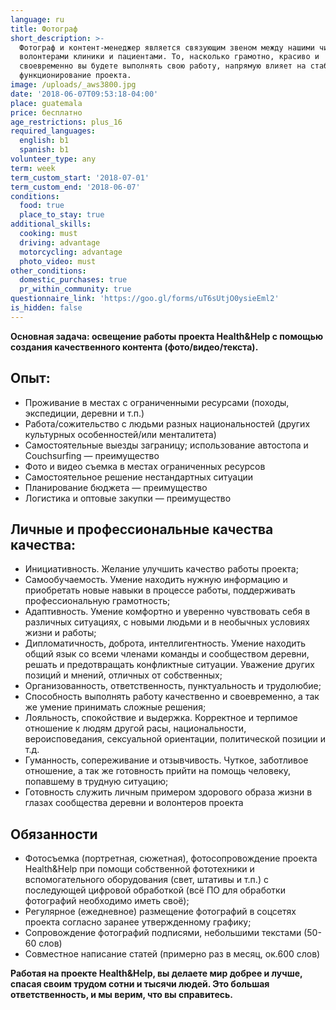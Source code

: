 ```yaml
---
language: ru
title: Фотограф
short_description: >-
  Фотограф и контент-менеджер является связующим звеном между нашими читателями,
  волонтерами клиники и пациентами. То, насколько грамотно, красиво и
  своевременно вы будете выполнять свою работу, напрямую влияет на стабильное
  функционирование проекта.
image: /uploads/_aws3800.jpg
date: '2018-06-07T09:53:18-04:00'
place: guatemala
price: бесплатно
age_restrictions: plus_16
required_languages:
  english: b1
  spanish: b1
volunteer_type: any
term: week
term_custom_start: '2018-07-01'
term_custom_end: '2018-06-07'
conditions:
  food: true
  place_to_stay: true
additional_skills:
  cooking: must
  driving: advantage
  motorcycling: advantage
  photo_video: must
other_conditions:
  domestic_purchases: true
  pr_within_community: true
questionnaire_link: 'https://goo.gl/forms/uT6sUtjO0ysieEml2'
is_hidden: false
---
```

**Основная задача: освещение работы проекта Health&Help с помощью создания качественного контента (фото/видео/текста).**

## Опыт:

* Проживание в местах с ограниченными ресурсами (походы, экспедиции, деревни и т.п.)
* Работа/сожительство с людьми разных национальностей (других культурных особенностей/или менталитета)
* Самостоятельные выезды заграницу; использование автостопа и Couchsurfing — преимущество
* Фото и видео съемка в местах ограниченных ресурсов
* Самостоятельное решение нестандартных ситуации
* Планирование бюджета — преимущество
* Логистика и оптовые закупки — преимущество

## Личные и профессиональные качества качества:

* Инициативность. Желание улучшить качество работы проекта;
* Самообучаемость. Умение находить нужную информацию и приобретать новые навыки в процессе работы, поддерживать профессиональную грамотность;
* Адаптивность. Умение комфортно и уверенно чувствовать себя в различных ситуациях, с новыми людьми и в необычных условиях жизни и работы;
* Дипломатичность, доброта, интеллигентность. Умение находить общий язык со всеми членами команды и сообществом деревни, решать и предотвращать конфликтные ситуации. Уважение других позиций и мнений, отличных от собственных;
* Организованность, ответственность, пунктуальность и трудолюбие;
* Способность выполнять работу качественно и своевременно, а так же умение принимать сложные решения;
* Лояльность, cпокойствие и выдержка. Корректное и терпимое отношение к людям другой расы, национальности, вероисповедания, сексуальной ориентации, политической позиции и т.д.
* Гуманность, сопереживание и отзывчивость. Чуткое, заботливое отношение, а так же готовность прийти на помощь человеку, попавшему в трудную ситуацию;
* Готовность служить личным примером здорового образа жизни в глазах сообщества деревни и волонтеров проекта

## Обязанности

* Фотосъемка (портретная, сюжетная), фотосопровождение проекта Health&Help при помощи собственной фототехники и вспомогательного оборудования (свет, штативы и т.п.) с последующей цифровой обработкой (всё ПО для обработки фотографий необходимо иметь своё);
* Регулярное (ежедневное) размещение фотографий в соцсетях проекта согласно заранее утвержденному графику; 
* Сопровождение фотографий подписями, небольшими текстами (50-60 слов) 
* Совместное написание статей (примерно раз в месяц, ок.600 слов) 

**Работая на проекте Health&Help, вы делаете мир добрее и лучше, спасая своим трудом сотни и тысячи людей. Это большая ответственность, и мы верим, что вы справитесь.**
